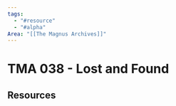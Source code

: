 ```yaml
---
tags:
  - "#resource"
  - "#alpha"
Area: "[[The Magnus Archives]]"
---
```


# TMA 038 - Lost and Found


## Resources


